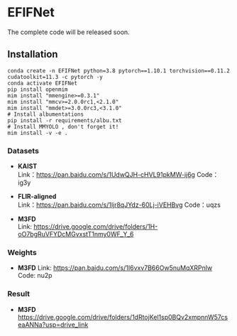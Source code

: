 # EFIFNet

The complete code will be released soon.

## Installation

```shell
conda create -n EFIFNet python=3.8 pytorch==1.10.1 torchvision==0.11.2 cudatoolkit=11.3 -c pytorch -y
conda activate EFIFNet
pip install openmim
mim install "mmengine>=0.3.1"
mim install "mmcv>=2.0.0rc1,<2.1.0"
mim install "mmdet>=3.0.0rc3,<3.1.0"
# Install albumentations
pip install -r requirements/albu.txt
# Install MMYOLO , don't forget it!
mim install -v -e .
```
### Datasets
 - **KAIST**  
Link：https://pan.baidu.com/s/1UdwQJH-cHVL91pkMW-ij6g 
Code：ig3y

 - **FLIR-aligned**  
Link：https://pan.baidu.com/s/1ljr8qJYdz-60Lj-iVEHBvg 
Code：uqzs

 - **M3FD**   
Link: https://drive.google.com/drive/folders/1H-oO7bgRuVFYDcMGvxstT1nmy0WF_Y_6

### Weights
 - **M3FD** 
Link: https://pan.baidu.com/s/1I6vxv7B66Ow5nuMqXRPnlw Code: nu2p

### Result
 - **M3FD** 
https://drive.google.com/drive/folders/1dRtojKel1sp0BQv2xmpnnW57cseaANNa?usp=drive_link
